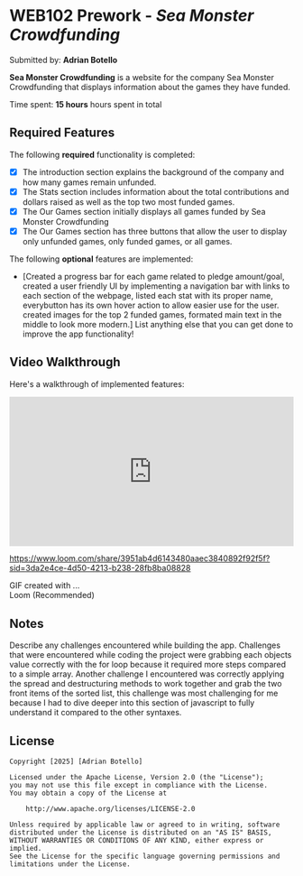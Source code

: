 # WEB102 Prework - *Sea Monster Crowdfunding*

Submitted by: **Adrian Botello**

**Sea Monster Crowdfunding** is a website for the company Sea Monster Crowdfunding that displays information about the games they have funded.

Time spent: **15 hours** hours spent in total

## Required Features

The following **required** functionality is completed:

* [X] The introduction section explains the background of the company and how many games remain unfunded.
* [X] The Stats section includes information about the total contributions and dollars raised as well as the top two most funded games.
* [X] The Our Games section initially displays all games funded by Sea Monster Crowdfunding
* [X] The Our Games section has three buttons that allow the user to display only unfunded games, only funded games, or all games.

The following **optional** features are implemented:

* [Created a progress bar for each game related to pledge amount/goal, created a user friendly UI by implementing a navigation bar with links to each section of the webpage, listed each stat with its proper name, everybutton has its own hover action to allow easier use for the user. created images for the top 2 funded games, formated main text in the middle to look more modern.] List anything else that you can get done to improve the app functionality!

## Video Walkthrough

Here's a walkthrough of implemented features:
<div style="position: relative; padding-bottom: 52.5%; height: 0;"><iframe src="https://www.loom.com/embed/3951ab4d6143480aaec3840892f92f5f?sid=0c8c3eeb-0a27-4e34-a1c0-0efa2619fe72" frameborder="0" webkitallowfullscreen mozallowfullscreen allowfullscreen style="position: absolute; top: 0; left: 0; width: 100%; height: 100%;"></iframe></div>

https://www.loom.com/share/3951ab4d6143480aaec3840892f92f5f?sid=3da2e4ce-4d50-4213-b238-28fb8ba08828
<!-- Replace this with whatever GIF tool you used! -->
GIF created with ...  
Loom (Recommended)
<!-- Recommended tools:
[Kap](https://getkap.co/) for macOS
[ScreenToGif](https://www.screentogif.com/) for Windows
[peek](https://github.com/phw/peek) for Linux. -->

## Notes

Describe any challenges encountered while building the app.
Challenges that were encountered while coding the project were grabbing each objects value correctly with the for loop because it required more steps compared to a simple array. Another challenge I encountered was correctly applying the spread and destructuring methods to work together and grab the two front items of the sorted list, this challenge was most challenging for me because I had to dive deeper into this section of javascript to fully understand it compared to the other syntaxes. 

## License

    Copyright [2025] [Adrian Botello]

    Licensed under the Apache License, Version 2.0 (the "License");
    you may not use this file except in compliance with the License.
    You may obtain a copy of the License at

        http://www.apache.org/licenses/LICENSE-2.0

    Unless required by applicable law or agreed to in writing, software
    distributed under the License is distributed on an "AS IS" BASIS,
    WITHOUT WARRANTIES OR CONDITIONS OF ANY KIND, either express or implied.
    See the License for the specific language governing permissions and
    limitations under the License.
